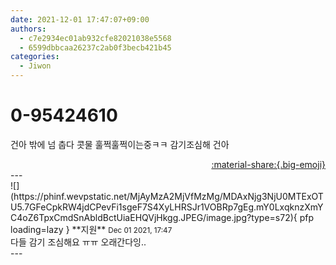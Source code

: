 ```yaml
---
date: 2021-12-01 17:47:07+09:00
authors:
  - c7e2934ec01ab932cfe82021038e5568
  - 6599dbbcaa26237c2ab0f3becb421b45
categories:
  - Jiwon
---
```


# 0-95424610

<div class="post-container" markdown="1">
<div class="content-container md-sidebar__scrollwrap" markdown="1">

건아 밖에 넘 춥다 콧물 훌쩍훌쩍이는중ㅋㅋ 감기조심해 건아

</div>
</div>

<div style="text-align: right;" markdown="1">
<a href="https://weverse.io/fromis9/fanpost/0-95424610" style="text-align: right;">:material-share:{.big-emoji}</a>
</div>
---

<div class="comments-container md-sidebar__scrollwrap" markdown="1">
<div class="comment" markdown="1">
<div class='id-container' markdown="1">
![](https://phinf.wevpstatic.net/MjAyMzA2MjVfMzMg/MDAxNjg3NjU0MTExOTU5.7GFeCpkRW4jdCPevFi1sgeF7S4XyLHRSJr1VOBRp7gEg.mY0LxqknzXmYC4oZ6TpxCmdSnAbldBctUiaEHQVjHkgg.JPEG/image.jpg?type=s72){ pfp loading=lazy }
**<span class="artist">지원</span>** <small>Dec 01 2021, 17:47</small><br>
</div>
<div class='comment-body' markdown="1">
다들 감기 조심해요 ㅠㅠ 오래간다잉..
</div>
</div>
</div>
---
